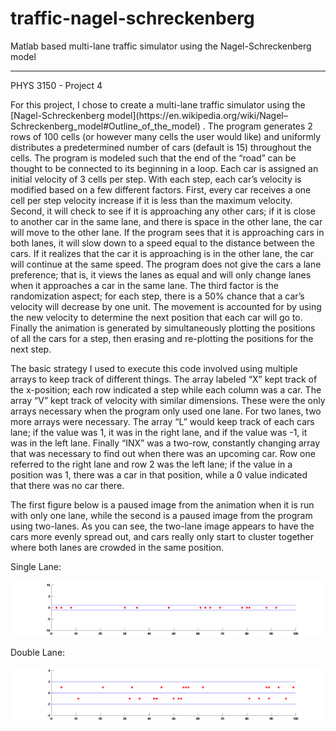# traffic-nagel-schreckenberg
Matlab based multi-lane traffic simulator using the Nagel-Schreckenberg model

*****

PHYS 3150 - Project 4


<p> For this project, I chose to create a multi-lane traffic simulator using the [Nagel-Schreckenberg model](https://en.wikipedia.org/wiki/Nagel–Schreckenberg_model#Outline_of_the_model) .  The program generates 2 rows of 100 cells (or however many cells the user would like) and uniformly distributes a predetermined number of cars (default is 15) throughout the cells.  The program is modeled such that the end of the “road” can be thought to be connected to its beginning in a loop.  Each car is assigned an initial velocity of 3 cells per step.  With each step, each car’s velocity is modified based on a few different factors.  First, every car receives a one cell per step velocity increase if it is less than the maximum velocity.  Second, it will check to see if it is approaching any other cars; if it is close to another car in the same lane, and there is space in the other lane, the car will move to the other lane.  If the program sees that it is approaching cars in both lanes, it will slow down to a speed equal to the distance between the cars.  If it realizes that the car it is approaching is in the other lane, the car will continue at the same speed.  The program does not give the cars a lane preference; that is, it views the lanes as equal and will only change lanes when it approaches a car in the same lane.  The third factor is the randomization aspect; for each step, there is a 50% chance that a car’s velocity will decrease by one unit.  The movement is accounted for by using the new velocity to determine the next position that each car will go to. Finally the animation is generated by simultaneously plotting the positions of all the cars for a step, then erasing and re-plotting the positions for the next step. </p>
<p> The basic strategy I used to execute this code involved using multiple arrays to keep track of different things.  The array labeled “X” kept track of the x-position; each row indicated a step while each column was a car.  The array “V” kept track of velocity with similar dimensions.  These were the only arrays necessary when the program only used one lane.  For two lanes, two more arrays were necessary.  The array “L” would keep track of each cars lane; if the value was 1, it was in the right lane, and if the value was -1, it was in the left lane.  Finally “INX” was a two-row, constantly changing array that was necessary to find out when there was an upcoming car.  Row one referred to the right lane and row 2 was the left lane; if the value in a position was 1, there was a car in that position, while a 0 value indicated that there was no car there. </p>
<p> The first figure below is a paused image from the animation when it is run with only one lane, while the second is a paused image from the program using two-lanes.  As you can see, the two-lane image appears to have the cars more evenly spread out, and cars really only start to cluster together where both lanes are crowded in the same position. </p>

<p> Single Lane: </p>

![Single Lane](img/SingleLane.png)

<p> Double Lane: </p>

![Double Lane](img/DoubleLane.png)
